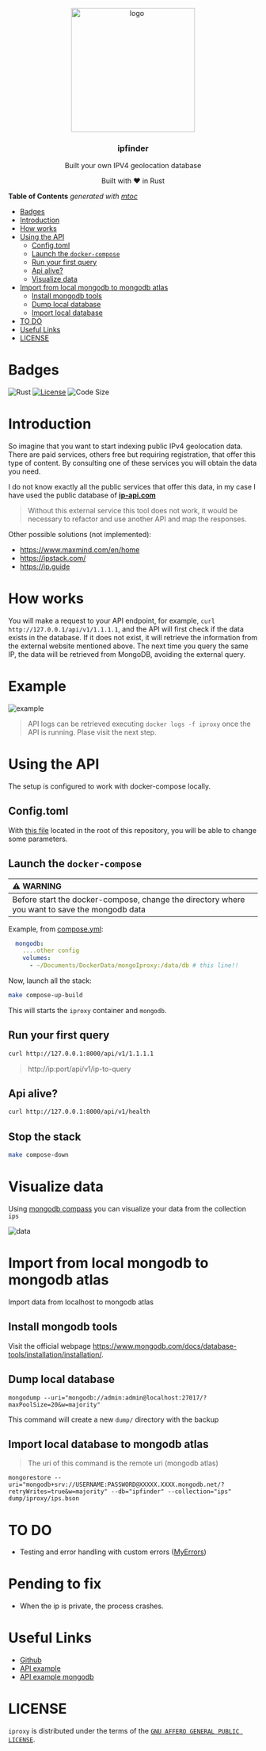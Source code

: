 <p align="center" >
    <img src="img/world-map.svg" alt="logo" width="250"/>
<h3 align="center">ipfinder</h3>
<p align="center">Built your own IPV4 geolocation database</p>
<p align="center">Built with ❤ in Rust</p>
</p>

<!-- START OF TOC !DO NOT EDIT THIS CONTENT MANUALLY-->
**Table of Contents**  *generated with [mtoc](https://github.com/containerscrew/mtoc)*
- [Badges](#badges)
- [Introduction](#introduction)
- [How works](#how-works)
- [Using the API](#using-the-api)
  - [Config.toml](#config.toml)
  - [Launch the `docker-compose`](#launch-the-`docker-compose`)
  - [Run your first query](#run-your-first-query)
  - [Api alive?](#api-alive?)
  - [Visualize data](#visualize-data)
- [Import from local mongodb to mongodb atlas](#import-from-local-mongodb-to-mongodb-atlas)
  - [Install mongodb tools](#install-mongodb-tools)
  - [Dump local database](#dump-local-database)
  - [Import local database](#import-local-database)
- [TO DO](#to-do)
- [Useful Links](#useful-links)
- [LICENSE](#license)
<!-- END OF TOC -->

# Badges
![Rust](https://img.shields.io/badge/rust-%23000000.svg?style=for-the-badge&logo=rust&logoColor=white)
[![License](https://img.shields.io/github/license/containerscrew/iproxy)](/LICENSE)
![Code Size](https://img.shields.io/github/languages/code-size/containerscrew/mtoc)

# Introduction

So imagine that you want to start indexing public IPv4 geolocation data. There are paid services, others free but requiring registration, that offer this type of content.
By consulting one of these services you will obtain the data you need.

I do not know exactly all the public services that offer this data, in my case I have used the public database of **[ip-api.com](http://ip-api.com)**

> Without this external service this tool does not work, it would be necessary to refactor and use another API and map the responses.

Other possible solutions (not implemented):
* https://www.maxmind.com/en/home
* https://ipstack.com/
* https://ip.guide


# How works

You will make a request to your API endpoint, for example, `curl http://127.0.0.1/api/v1/1.1.1.1`, and the API will first check if the data exists in the database. If it does not exist, it will retrieve the information from the external website mentioned above. The next time you query the same IP, the data will be retrieved from MongoDB, avoiding the external query.

# Example

![example](./img/example.png)

> API logs can be retrieved executing `docker logs -f iproxy` once the API is running. Plase visit the next step.

# Using the API

The setup is configured to work with docker-compose locally.

## Config.toml

With [this file](./config.toml) located in the root of this repository, you will be able to change some parameters.

## Launch the `docker-compose`

| :warning: WARNING           |
|:----------------------------|
| Before start the docker-compose, change the directory where you want to save the mongodb data     |

Example, from [compose.yml](./compose.yml):

```yaml
  mongodb:
    ....other config
    volumes:
      - ~/Documents/DockerData/mongoIproxy:/data/db # this line!!
```

Now, launch all the stack:

```bash
make compose-up-build
```

This will starts the `iproxy` container and `mongodb`.

## Run your first query

```bash
curl http://127.0.0.1:8000/api/v1/1.1.1.1
```

> http://ip:port/api/v1/ip-to-query

## Api alive?

```bash
curl http://127.0.0.1:8000/api/v1/health
```

## Stop the stack

```bash
make compose-down
```

# Visualize data

Using [mongodb compass](https://www.mongodb.com/products/tools/compass) you can visualize your data from the collection `ips`

![data](img/mongo_data.png)

# Import from local mongodb to mongodb atlas

Import data from localhost to mongodb atlas

## Install mongodb tools

Visit the official webpage https://www.mongodb.com/docs/database-tools/installation/installation/.


## Dump local database

```shell
mongodump --uri="mongodb://admin:admin@localhost:27017/?maxPoolSize=20&w=majority"
```

This command will create a new `dump/` directory with the backup

## Import local database to mongodb atlas

> The uri of this command is the remote uri (mongodb atlas)

```shell
mongorestore --uri="mongodb+srv://USERNAME:PASSWORD@XXXXX.XXXX.mongodb.net/?retryWrites=true&w=majority" --db="ipfinder" --collection="ips" dump/iproxy/ips.bson
```

# TO DO

* Testing and error handling with custom errors ([MyErrors](./src/error.rs))

# Pending to fix

* When the ip is private, the process crashes.

# Useful Links

* [Github](https://github.com/tokio-rs/axum)
* [API example](https://github.com/wpcodevo/simple-api-rust-axum)
* [API example mongodb](https://github.com/wpcodevo/rust-axum-mongodb)

# LICENSE

`iproxy` is distributed under the terms of the [`GNU AFFERO GENERAL PUBLIC LICENSE`](./LICENSE).
